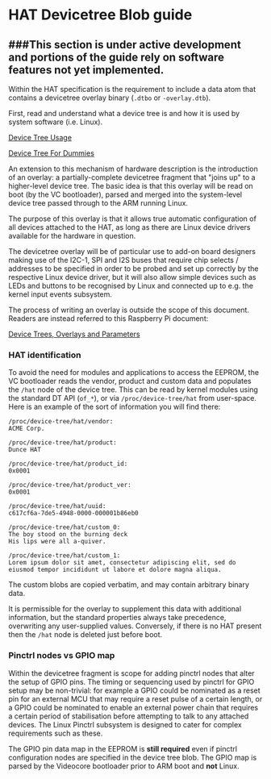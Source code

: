 # HAT Devicetree Blob guide

###**This section is under active development and portions of the guide rely on software features not yet implemented.**
---
Within the HAT specification is the requirement to include a data atom that contains a devicetree overlay binary (`.dtbo` or `-overlay.dtb`).

First, read and understand what a device tree is and how it is used by system software (i.e. Linux).

[Device Tree Usage](http://elinux.org/Device_Tree_Usage)

[Device Tree For Dummies](http://events.linuxfoundation.org/sites/events/files/slides/petazzoni-device-tree-dummies.pdf)

An extension to this mechanism of hardware description is the introduction of an overlay: a partially-complete devicetree fragment that "joins up" to a higher-level device tree. The basic idea is that this overlay will be read on boot (by the VC bootloader), parsed and merged into the system-level device tree passed through to the ARM running Linux.

The purpose of this overlay is that it allows true automatic configuration of all devices attached to the HAT, as long as there are Linux device drivers available for the hardware in question. 

The devicetree overlay will be of particular use to add-on board designers making use of the I2C-1, SPI and I2S buses that require chip selects / addresses to be specified in order to be probed and set up correctly by the respective Linux device driver, but it will also allow simple devices such as LEDs and buttons to be recognised by Linux and connected up to e.g. the kernel input events subsystem.

The process of writing an overlay is outside the scope of this document. Readers are instead referred to this Raspberry Pi document:

[Device Trees, Overlays and Parameters](http://www.raspberrypi.org/documentation/configuration/device-tree.md)

### HAT identification

To avoid the need for modules and applications to access the EEPROM, the VC bootloader reads the vendor, product and custom data and populates the `/hat` node of the device tree. This can be read by kernel modules using the standard DT API (`of_*`), or via `/proc/device-tree/hat` from user-space. Here is an example of the sort of information you will find there:
```
/proc/device-tree/hat/vendor:
ACME Corp.

/proc/device-tree/hat/product:
Dunce HAT

/proc/device-tree/hat/product_id:
0x0001

/proc/device-tree/hat/product_ver:
0x0001

/proc/device-tree/hat/uuid:
c617cf6a-7de5-4948-0000-000001b86eb0

/proc/device-tree/hat/custom_0:
The boy stood on the burning deck
His lips were all a-quiver.

/proc/device-tree/hat/custom_1:
Lorem ipsum dolor sit amet, consectetur adipiscing elit, sed do eiusmod tempor incididunt ut labore et dolore magna aliqua.
```
The custom blobs are copied verbatim, and may contain arbitrary binary data.

It is permissible for the overlay to supplement this data with additional information, but the standard properties always take precedence, overwriting any user-supplied values. Conversely, if there is no HAT present then the `/hat` node is deleted just before boot.

### Pinctrl nodes vs GPIO map

Within the devicetree fragment is scope for adding pinctrl nodes that alter the setup of GPIO pins. The timing or sequencing used by pinctrl for GPIO setup may be non-trivial: for example a GPIO could be nominated as a reset pin for an external MCU that may require a reset pulse of a certain length, or a GPIO could be nominated to enable an external power chain that requires a certain period of stabilisation before attempting to talk to any attached devices. The Linux Pinctrl subsystem is designed to cater for complex requirements such as these.

The GPIO pin data map in the EEPROM is **still required** even if pinctrl configuration nodes are specified in the device tree blob. The GPIO map is parsed by the Videocore bootloader prior to ARM boot and **not** Linux.

